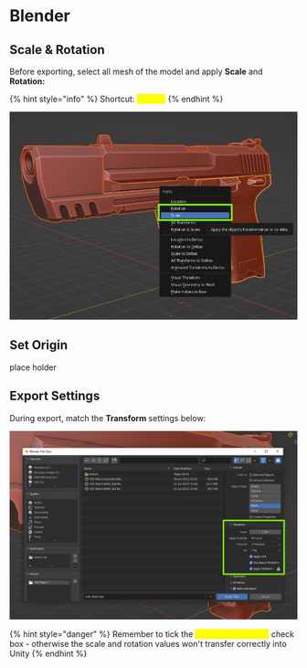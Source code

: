 # Blender

## Scale & Rotation

Before exporting, select all mesh of the model and apply **Scale** and **Rotation:**

{% hint style="info" %}
Shortcut: <mark style="color:yellow;">Ctrl + A</mark>
{% endhint %}

![click image to enlarge](../../.gitbook/assets/1.png)

## Set Origin

place holder

## Export Settings

During export, match the **Transform** settings below:

![click image to enlarge](../../.gitbook/assets/2.png)

{% hint style="danger" %}
Remember to tick the <mark style="color:yellow;">**"Apply Transform"**</mark> check box - otherwise the scale and rotation values won't transfer correctly into Unity
{% endhint %}
